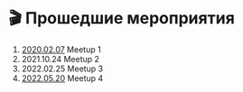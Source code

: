 # 🎬 Прошедшие мероприятия

1. [2020.02.07](2020-02-07/README.md) Meetup 1
2. 2021.10.24 Meetup 2
3. 2022.02.25 Meetup 3
4. [2022.05.20](2022-05-20/README.md) Meetup 4
